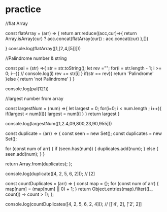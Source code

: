 # practice

//flat Array

const flatArray = (arr) => {
    return arr.reduce((acc,cur)=>{
      return  Array.isArray(cur) ? acc.concat(flatArray(cur)) : acc.concat(cur)
    },[])
    
}
console.log(flatArray([1,[2,4,[5]]]))

//Palindrome number & string 

const pal = (str) =>{
    str = str.toString();
    let rev ="";
    for(i = str.length - 1; i >= 0; i--){
        // console.log(i)
        rev += str[i]
    }
    if(str == rev){
        return 'Palindrome'
    }else {
        return 'not Palindrome'
    }
}

console.log(pal(121))



//largest number from array

const largestNum = (num) =>{
    let largest = 0;
    for(i=0; i < num.length ; i++){
        if(largest < num[i]){
            largest = num[i]
        }
    }
    return largest
}


console.log(largestNum([1,2.4,09,800,23,90,955]))



const duplicate = (arr) => {
  const seen = new Set();
  const duplicates = new Set();

  for (const num of arr) {
    if (seen.has(num)) {
      duplicates.add(num);
    } else {
      seen.add(num);
    }
  }

  return Array.from(duplicates);
};

console.log(duplicate([4, 2, 5, 6, 2])); // [2]




const countDuplicates = (arr) => {
  const map = {};
  for (const num of arr) {
    map[num] = (map[num] || 0) + 1;
  }
  return Object.entries(map).filter(([_, count]) => count > 1);
};

console.log(countDuplicates([4, 2, 5, 6, 2, 4])); 
// [['4', 2], ['2', 2]]




